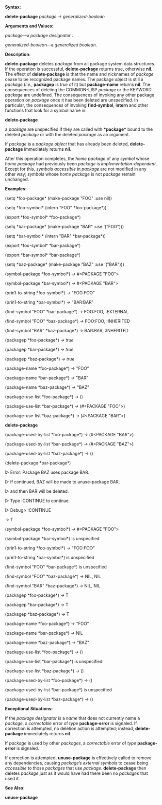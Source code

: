  

**Syntax:** 

**delete-package** *package → generalized-boolean* 

**Arguments and Values:** 

*package*—a *package designator* . 

*generalized-boolean*—a *generalized boolean*. 

**Description:** 

**delete-package** deletes *package* from all package system data structures. If the operation is successful, **delete-package** returns true, otherwise **nil**. The effect of **delete-package** is that the name and nicknames of *package* cease to be recognized package names. The package *object* is still a *package* (*i.e.*, **packagep** is *true* of it) but **package-name** returns **nil**. The consequences of deleting the COMMON-LISP *package* or the KEYWORD *package* are undefined. The consequences of invoking any other package operation on *package* once it has been deleted are unspecified. In particular, the consequences of invoking **find-symbol**, **intern** and other functions that look for a symbol name in 



 

 

**delete-package** 

a *package* are unspecified if they are called with **\*package\*** bound to the deleted *package* or with the deleted *package* as an argument. 

If *package* is a *package object* that has already been deleted, **delete-package** immediately returns **nil**. 

After this operation completes, the *home package* of any *symbol* whose *home package* had previously been *package* is *implementation-dependent*. Except for this, *symbols accessible* in *package* are not modified in any other way; *symbols* whose *home package* is not *package* remain unchanged. 

**Examples:** 

(setq \*foo-package\* (make-package "FOO" :use nil)) 

(setq \*foo-symbol\* (intern "FOO" \*foo-package\*)) 

(export \*foo-symbol\* \*foo-package\*) 

(setq \*bar-package\* (make-package "BAR" :use ’("FOO"))) 

(setq \*bar-symbol\* (intern "BAR" \*bar-package\*)) 

(export \*foo-symbol\* \*bar-package\*) 

(export \*bar-symbol\* \*bar-package\*) 

(setq \*baz-package\* (make-package "BAZ" :use ’("BAR"))) 

(symbol-package \*foo-symbol\*) *→* #&#60;PACKAGE "FOO"&#62; 

(symbol-package \*bar-symbol\*) *→* #&#60;PACKAGE "BAR"&#62; 

(prin1-to-string \*foo-symbol\*) *→* "FOO:FOO" 

(prin1-to-string \*bar-symbol\*) *→* "BAR:BAR" 

(find-symbol "FOO" \*bar-package\*) *→* FOO:FOO, :EXTERNAL 

(find-symbol "FOO" \*baz-package\*) *→* FOO:FOO, :INHERITED 

(find-symbol "BAR" \*baz-package\*) *→* BAR:BAR, :INHERITED 

(packagep \*foo-package\*) *→ true* 

(packagep \*bar-package\*) *→ true* 

(packagep \*baz-package\*) *→ true* 

(package-name \*foo-package\*) *→* "FOO" 

(package-name \*bar-package\*) *→* "BAR" 

(package-name \*baz-package\*) *→* "BAZ" 

(package-use-list \*foo-package\*) *→* () 

(package-use-list \*bar-package\*) *→* (#&#60;PACKAGE "FOO"&#62;) 

(package-use-list \*baz-package\*) *→* (#&#60;PACKAGE "BAR"&#62;) 



 

 

**delete-package** 

(package-used-by-list \*foo-package\*) *→* (#&#60;PACKAGE "BAR"&#62;) 

(package-used-by-list \*bar-package\*) *→* (#&#60;PACKAGE "BAZ"&#62;) 

(package-used-by-list \*baz-package\*) *→* () 

(delete-package \*bar-package\*) 

&#9655; Error: Package BAZ uses package BAR. 

&#9655; If continued, BAZ will be made to unuse-package BAR, 

&#9655; and then BAR will be deleted. 

&#9655; Type :CONTINUE to continue. 

&#9655; Debug&#62; :CONTINUE 

*→* T 

(symbol-package \*foo-symbol\*) *→* #&#60;PACKAGE "FOO"&#62; 

(symbol-package \*bar-symbol\*) is unspecified 

(prin1-to-string \*foo-symbol\*) *→* "FOO:FOO" 

(prin1-to-string \*bar-symbol\*) is unspecified 

(find-symbol "FOO" \*bar-package\*) is unspecified 

(find-symbol "FOO" \*baz-package\*) *→* NIL, NIL 

(find-symbol "BAR" \*baz-package\*) *→* NIL, NIL 

(packagep \*foo-package\*) *→* T 

(packagep \*bar-package\*) *→* T 

(packagep \*baz-package\*) *→* T 

(package-name \*foo-package\*) *→* "FOO" 

(package-name \*bar-package\*) *→* NIL 

(package-name \*baz-package\*) *→* "BAZ" 

(package-use-list \*foo-package\*) *→* () 

(package-use-list \*bar-package\*) is unspecified 

(package-use-list \*baz-package\*) *→* () 

(package-used-by-list \*foo-package\*) *→* () 

(package-used-by-list \*bar-package\*) is unspecified 

(package-used-by-list \*baz-package\*) *→* () 

**Exceptional Situations:** 

If the *package designator* is a *name* that does not currently name a *package*, a *correctable* error of *type* **package-error** is signaled. If correction is attempted, no deletion action is attempted; instead, **delete-package** immediately returns **nil**. 

If *package* is used by other *packages*, a *correctable* error of *type* **package-error** is signaled. 

 

 

If correction is attempted, **unuse-package** is effectively called to remove any dependencies, causing *package*’s *external symbols* to cease being *accessible* to those *packages* that use *package*. **delete-package** then deletes *package* just as it would have had there been no *packages* that used it. 

**See Also:** 

**unuse-package** 


